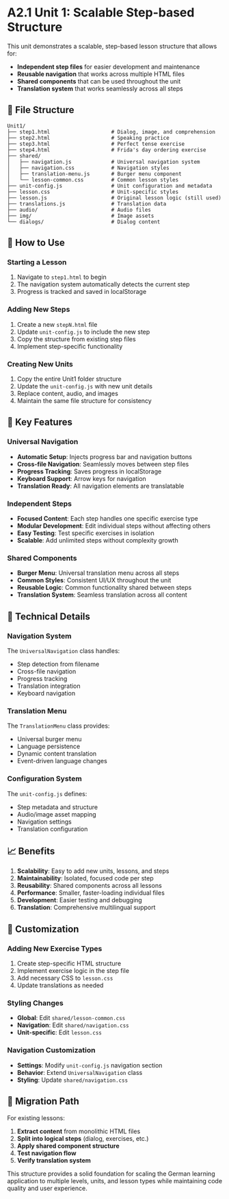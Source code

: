 # A2.1 Unit 1: Scalable Step-based Structure

This unit demonstrates a scalable, step-based lesson structure that allows for:
- **Independent step files** for easier development and maintenance
- **Reusable navigation** that works across multiple HTML files
- **Shared components** that can be used throughout the unit
- **Translation system** that works seamlessly across all steps

## 📁 **File Structure**

```
Unit1/
├── step1.html                    # Dialog, image, and comprehension
├── step2.html                    # Speaking practice
├── step3.html                    # Perfect tense exercise
├── step4.html                    # Frida's day ordering exercise
├── shared/
│   ├── navigation.js             # Universal navigation system
│   ├── navigation.css            # Navigation styles
│   ├── translation-menu.js       # Burger menu component
│   └── lesson-common.css         # Common lesson styles
├── unit-config.js                # Unit configuration and metadata
├── lesson.css                    # Unit-specific styles
├── lesson.js                     # Original lesson logic (still used)
├── translations.js               # Translation data
├── audio/                        # Audio files
├── img/                          # Image assets
└── dialogs/                      # Dialog content
```

## 🚀 **How to Use**

### **Starting a Lesson**
1. Navigate to `step1.html` to begin
2. The navigation system automatically detects the current step
3. Progress is tracked and saved in localStorage

### **Adding New Steps**
1. Create a new `stepN.html` file
2. Update `unit-config.js` to include the new step
3. Copy the structure from existing step files
4. Implement step-specific functionality

### **Creating New Units**
1. Copy the entire Unit1 folder structure
2. Update the `unit-config.js` with new unit details
3. Replace content, audio, and images
4. Maintain the same file structure for consistency

## 🎯 **Key Features**

### **Universal Navigation**
- **Automatic Setup**: Injects progress bar and navigation buttons
- **Cross-file Navigation**: Seamlessly moves between step files
- **Progress Tracking**: Saves progress in localStorage
- **Keyboard Support**: Arrow keys for navigation
- **Translation Ready**: All navigation elements are translatable

### **Independent Steps**
- **Focused Content**: Each step handles one specific exercise type
- **Modular Development**: Edit individual steps without affecting others
- **Easy Testing**: Test specific exercises in isolation
- **Scalable**: Add unlimited steps without complexity growth

### **Shared Components**
- **Burger Menu**: Universal translation menu across all steps
- **Common Styles**: Consistent UI/UX throughout the unit
- **Reusable Logic**: Common functionality shared between steps
- **Translation System**: Seamless translation across all content

## 🔧 **Technical Details**

### **Navigation System**
The `UniversalNavigation` class handles:
- Step detection from filename
- Cross-file navigation
- Progress tracking
- Translation integration
- Keyboard navigation

### **Translation Menu**
The `TranslationMenu` class provides:
- Universal burger menu
- Language persistence
- Dynamic content translation
- Event-driven language changes

### **Configuration System**
The `unit-config.js` defines:
- Step metadata and structure
- Audio/image asset mapping
- Navigation settings
- Translation configuration

## 📈 **Benefits**

1. **Scalability**: Easy to add new units, lessons, and steps
2. **Maintainability**: Isolated, focused code per step
3. **Reusability**: Shared components across all lessons
4. **Performance**: Smaller, faster-loading individual files
5. **Development**: Easier testing and debugging
6. **Translation**: Comprehensive multilingual support

## 🎨 **Customization**

### **Adding New Exercise Types**
1. Create step-specific HTML structure
2. Implement exercise logic in the step file
3. Add necessary CSS to `lesson.css`
4. Update translations as needed

### **Styling Changes**
- **Global**: Edit `shared/lesson-common.css`
- **Navigation**: Edit `shared/navigation.css`
- **Unit-specific**: Edit `lesson.css`

### **Navigation Customization**
- **Settings**: Modify `unit-config.js` navigation section
- **Behavior**: Extend `UniversalNavigation` class
- **Styling**: Update `shared/navigation.css`

## 🔄 **Migration Path**

For existing lessons:
1. **Extract content** from monolithic HTML files
2. **Split into logical steps** (dialog, exercises, etc.)
3. **Apply shared component structure**
4. **Test navigation flow**
5. **Verify translation system**

This structure provides a solid foundation for scaling the German learning application to multiple levels, units, and lesson types while maintaining code quality and user experience.
